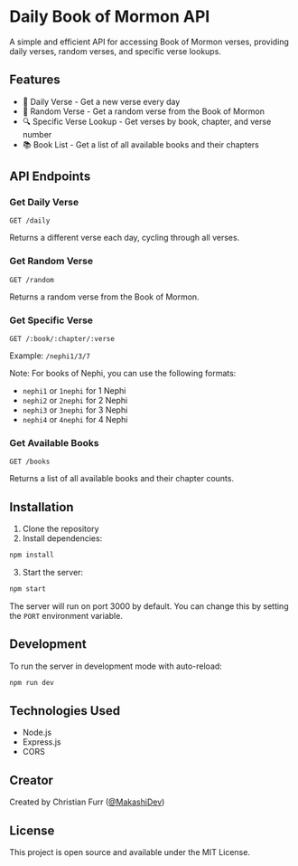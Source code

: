 # Daily Book of Mormon API

A simple and efficient API for accessing Book of Mormon verses, providing daily verses, random verses, and specific verse lookups.

## Features

- 📖 Daily Verse - Get a new verse every day
- 🎲 Random Verse - Get a random verse from the Book of Mormon
- 🔍 Specific Verse Lookup - Get verses by book, chapter, and verse number
- 📚 Book List - Get a list of all available books and their chapters

## API Endpoints

### Get Daily Verse
```
GET /daily
```
Returns a different verse each day, cycling through all verses.

### Get Random Verse
```
GET /random
```
Returns a random verse from the Book of Mormon.

### Get Specific Verse
```
GET /:book/:chapter/:verse
```
Example: `/nephi1/3/7`

Note: For books of Nephi, you can use the following formats:
- `nephi1` or `1nephi` for 1 Nephi
- `nephi2` or `2nephi` for 2 Nephi
- `nephi3` or `3nephi` for 3 Nephi
- `nephi4` or `4nephi` for 4 Nephi

### Get Available Books
```
GET /books
```
Returns a list of all available books and their chapter counts.

## Installation

1. Clone the repository
2. Install dependencies:
```bash
npm install
```
3. Start the server:
```bash
npm start
```

The server will run on port 3000 by default. You can change this by setting the `PORT` environment variable.

## Development

To run the server in development mode with auto-reload:
```bash
npm run dev
```

## Technologies Used

- Node.js
- Express.js
- CORS

## Creator

Created by Christian Furr ([@MakashiDev](https://github.com/MakashiDev))

## License

This project is open source and available under the MIT License.